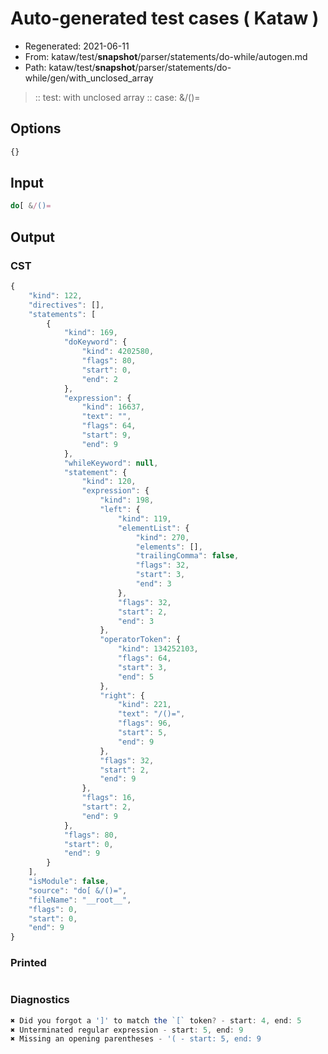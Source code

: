 # Auto-generated test cases ( Kataw )
- Regenerated: 2021-06-11
- From: kataw/test/__snapshot__/parser/statements/do-while/autogen.md
- Path: kataw/test/__snapshot__/parser/statements/do-while/gen/with_unclosed_array
> :: test: with unclosed array
> :: case: &/()=
## Options

`````js
{}
`````
## Input

`````js
do[ &/()=
`````
## Output

### CST

```javascript
{
    "kind": 122,
    "directives": [],
    "statements": [
        {
            "kind": 169,
            "doKeyword": {
                "kind": 4202580,
                "flags": 80,
                "start": 0,
                "end": 2
            },
            "expression": {
                "kind": 16637,
                "text": "",
                "flags": 64,
                "start": 9,
                "end": 9
            },
            "whileKeyword": null,
            "statement": {
                "kind": 120,
                "expression": {
                    "kind": 198,
                    "left": {
                        "kind": 119,
                        "elementList": {
                            "kind": 270,
                            "elements": [],
                            "trailingComma": false,
                            "flags": 32,
                            "start": 3,
                            "end": 3
                        },
                        "flags": 32,
                        "start": 2,
                        "end": 3
                    },
                    "operatorToken": {
                        "kind": 134252103,
                        "flags": 64,
                        "start": 3,
                        "end": 5
                    },
                    "right": {
                        "kind": 221,
                        "text": "/()=",
                        "flags": 96,
                        "start": 5,
                        "end": 9
                    },
                    "flags": 32,
                    "start": 2,
                    "end": 9
                },
                "flags": 16,
                "start": 2,
                "end": 9
            },
            "flags": 80,
            "start": 0,
            "end": 9
        }
    ],
    "isModule": false,
    "source": "do[ &/()=",
    "fileName": "__root__",
    "flags": 0,
    "start": 0,
    "end": 9
}
```

### Printed

```javascript

```

### Diagnostics

```javascript
✖ Did you forgot a ']' to match the `[` token? - start: 4, end: 5
✖ Unterminated regular expression - start: 5, end: 9
✖ Missing an opening parentheses - '( - start: 5, end: 9

```

